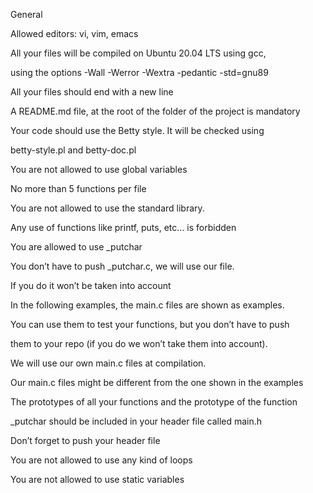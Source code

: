 General

Allowed editors: vi, vim, emacs

All your files will be compiled on Ubuntu 20.04 LTS using gcc,

using the options -Wall -Werror -Wextra -pedantic -std=gnu89

All your files should end with a new line

A README.md file, at the root of the folder of the project is mandatory

Your code should use the Betty style. It will be checked using

betty-style.pl and betty-doc.pl

You are not allowed to use global variables

No more than 5 functions per file

You are not allowed to use the standard library.

Any use of functions like printf, puts, etc… is forbidden

You are allowed to use _putchar

You don’t have to push _putchar.c, we will use our file.

If you do it won’t be taken into account

In the following examples, the main.c files are shown as examples.

You can use them to test your functions, but you don’t have to push

them to your repo (if you do we won’t take them into account).

We will use our own main.c files at compilation.

Our main.c files might be different from the one shown in the examples

The prototypes of all your functions and the prototype of the function

_putchar should be included in your header file called main.h

Don’t forget to push your header file

You are not allowed to use any kind of loops

You are not allowed to use static variables

